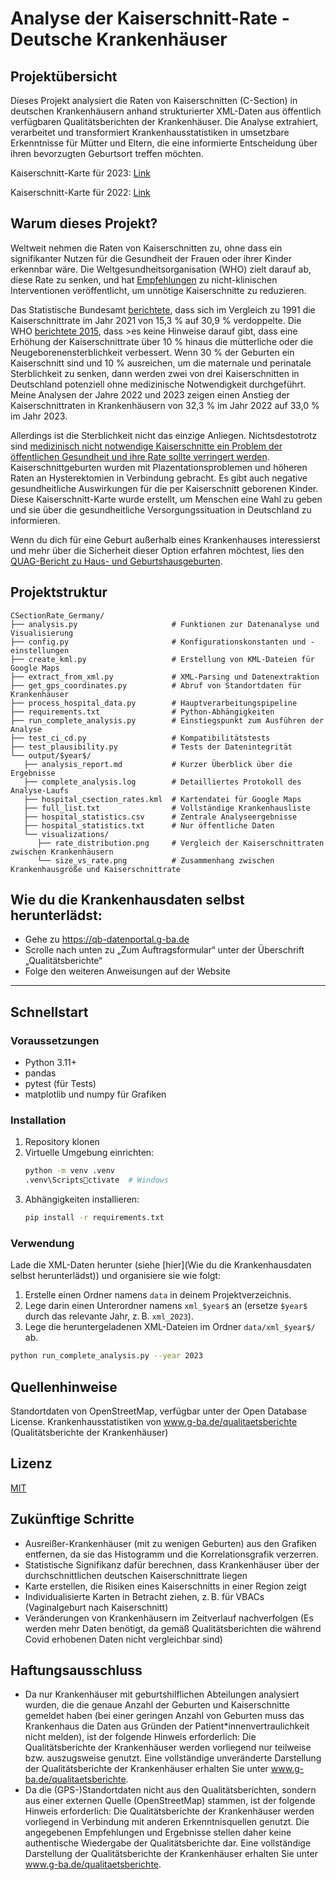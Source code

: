 # Analyse der Kaiserschnitt-Rate - Deutsche Krankenhäuser

## Projektübersicht

Dieses Projekt analysiert die Raten von Kaiserschnitten (C-Section) in deutschen Krankenhäusern anhand strukturierter XML-Daten aus öffentlich verfügbaren Qualitätsberichten der Krankenhäuser. Die Analyse extrahiert, verarbeitet und transformiert Krankenhausstatistiken in umsetzbare Erkenntnisse für Mütter und Eltern, die eine informierte Entscheidung über ihren bevorzugten Geburtsort treffen möchten.

Kaiserschnitt-Karte für 2023: [Link](https://www.google.com/maps/d/u/0/edit?mid=1WXZwVSqyD3cogWQ6pkaoDNaeN_GhZN4&usp=sharing)

Kaiserschnitt-Karte für 2022: [Link](https://www.google.com/maps/d/u/0/edit?mid=1DFZHtyN63QHYThzrG3YtIJKUQQH8U24&usp=sharing)


## Warum dieses Projekt?
Weltweit nehmen die Raten von Kaiserschnitten zu, ohne dass ein signifikanter Nutzen für die Gesundheit der Frauen oder ihrer Kinder erkennbar wäre. Die Weltgesundheitsorganisation (WHO) zielt darauf ab, diese Rate zu senken, und hat [Empfehlungen](https://www.who.int/publications/i/item/9789241550338) zu nicht-klinischen Interventionen veröffentlicht, um unnötige Kaiserschnitte zu reduzieren.

Das Statistische Bundesamt [berichtete](https://www.destatis.de/DE/Presse/Pressemitteilungen/2023/02/PD23_N009_231.html), dass sich im Vergleich zu 1991 die Kaiserschnittrate im Jahr 2021 von 15,3 % auf 30,9 % verdoppelte. Die WHO [berichtete 2015](https://www.who.int/publications/i/item/WHO-RHR-15.02), dass >es keine Hinweise darauf gibt, dass eine Erhöhung der Kaiserschnittrate über 10 % hinaus die mütterliche oder die Neugeborenensterblichkeit verbessert. 
Wenn 30 % der Geburten ein Kaiserschnitt sind und 10 % ausreichen, um die maternale und perinatale Sterblichkeit zu senken, dann werden zwei von drei Kaiserschnitten in Deutschland potenziell ohne medizinische Notwendigkeit durchgeführt. Meine Analysen der Jahre 2022 und 2023 zeigen einen Anstieg der Kaiserschnittraten in Krankenhäusern von 32,3 % im Jahr 2022 auf 33,0 % im Jahr 2023.

Allerdings ist die Sterblichkeit nicht das einzige Anliegen.
Nichtsdestotrotz sind [medizinisch nicht notwendige Kaiserschnitte ein Problem der öffentlichen Gesundheit und ihre Rate sollte verringert werden](https://onlinelibrary.wiley.com/doi/full/10.1002/hsr2.1274). 
Kaiserschnittgeburten wurden mit Plazentationsproblemen und höheren Raten an Hysterektomien in Verbindung gebracht. Es gibt auch negative gesundheitliche Auswirkungen für die per Kaiserschnitt geborenen Kinder. Diese Kaiserschnitt-Karte wurde erstellt, um Menschen eine Wahl zu geben und sie über die gesundheitliche Versorgungssituation in Deutschland zu informieren.

Wenn du dich für eine Geburt außerhalb eines Krankenhauses interessierst und mehr über die Sicherheit dieser Option erfahren möchtest, lies den [QUAG-Bericht zu Haus- und Geburtshausgeburten](https://www.quag.de/downloads/Quag-Zu_Hause_und_im_Geburtshaus.pdf).

## Projektstruktur

```
CSectionRate_Germany/
├── analysis.py                     # Funktionen zur Datenanalyse und Visualisierung
├── config.py                       # Konfigurationskonstanten und -einstellungen
├── create_kml.py                   # Erstellung von KML-Dateien für Google Maps
├── extract_from_xml.py             # XML-Parsing und Datenextraktion
├── get_gps_coordinates.py          # Abruf von Standortdaten für Krankenhäuser
├── process_hospital_data.py        # Hauptverarbeitungspipeline
├── requirements.txt                # Python-Abhängigkeiten
├── run_complete_analysis.py        # Einstiegspunkt zum Ausführen der Analyse
├── test_ci_cd.py                   # Kompatibilitätstests
├── test_plausibility.py            # Tests der Datenintegrität
└── output/$year$/
   ├── analysis_report.md           # Kurzer Überblick über die Ergebnisse
   ├── complete_analysis.log        # Detailliertes Protokoll des Analyse-Laufs
   ├── hospital_csection_rates.kml  # Kartendatei für Google Maps
   ├── full_list.txt                # Vollständige Krankenhausliste
   ├── hospital_statistics.csv      # Zentrale Analyseergebnisse
   ├── hospital_statistics.txt      # Nur öffentliche Daten
   └── visualizations/
      ├── rate_distribution.png     # Vergleich der Kaiserschnittraten zwischen Krankenhäusern
      └── size_vs_rate.png          # Zusammenhang zwischen Krankenhausgröße und Kaiserschnittrate
```

## Wie du die Krankenhausdaten selbst herunterlädst:
- Gehe zu https://qb-datenportal.g-ba.de
- Scrolle nach unten zu „Zum Auftragsformular“ unter der Überschrift „Qualitätsberichte“
- Folge den weiteren Anweisungen auf der Website
---

## Schnellstart

### Voraussetzungen
- Python 3.11+
- pandas
- pytest (für Tests)
- matplotlib und numpy für Grafiken

### Installation
1. Repository klonen
2. Virtuelle Umgebung einrichten:
   ```bash
   python -m venv .venv
   .venv\Scriptsctivate  # Windows
   ```
3. Abhängigkeiten installieren:
   ```bash
   pip install -r requirements.txt
   ```

### Verwendung
Lade die XML-Daten herunter (siehe [hier](Wie du die Krankenhausdaten selbst herunterlädst)) und organisiere sie wie folgt:
1. Erstelle einen Ordner namens `data` in deinem Projektverzeichnis.
2. Lege darin einen Unterordner namens `xml_$year$` an (ersetze `$year$` durch das relevante Jahr, z. B. `xml_2023`).
3. Lege die heruntergeladenen XML-Dateien im Ordner `data/xml_$year$/` ab.

```bash
python run_complete_analysis.py --year 2023
```

## Quellenhinweise
Standortdaten von OpenStreetMap, verfügbar unter der Open Database License. 
Krankenhausstatistiken von www.g-ba.de/qualitaetsberichte (Qualitätsberichte der Krankenhäuser)

## Lizenz
[MIT](LICENSE)

## Zukünftige Schritte
- Ausreißer-Krankenhäuser (mit zu wenigen Geburten) aus den Grafiken entfernen, da sie das Histogramm und die Korrelationsgrafik verzerren.
- Statistische Signifikanz dafür berechnen, dass Krankenhäuser über der durchschnittlichen deutschen Kaiserschnittrate liegen
- Karte erstellen, die Risiken eines Kaiserschnitts in einer Region zeigt
- Individualisierte Karten in Betracht ziehen, z. B. für VBACs (Vaginalgeburt nach Kaiserschnitt)
- Veränderungen von Krankenhäusern im Zeitverlauf nachverfolgen (Es werden mehr Daten benötigt, da gemäß Qualitätsberichten die während Covid erhobenen Daten nicht vergleichbar sind)

## Haftungsausschluss
- Da nur Krankenhäuser mit geburtshilflichen Abteilungen analysiert wurden, die die genaue Anzahl der Geburten und Kaiserschnitte gemeldet haben (bei einer geringen Anzahl von Geburten muss das Krankenhaus die Daten aus Gründen der Patient*innenvertraulichkeit nicht melden), ist der folgende Hinweis erforderlich:
Die Qualitätsberichte der Krankenhäuser werden vorliegend nur teilweise bzw. auszugsweise genutzt. Eine vollständige unveränderte Darstellung der Qualitätsberichte der Krankenhäuser erhalten Sie unter www.g-ba.de/qualitaetsberichte.
- Da die (GPS-)Standortdaten nicht aus den Qualitätsberichten, sondern aus einer externen Quelle (OpenStreetMap) stammen, ist der folgende Hinweis erforderlich:
Die Qualitätsberichte der Krankenhäuser werden vorliegend in Verbindung mit anderen Erkenntnisquellen genutzt. Die angegebenen Empfehlungen und Ergebnisse stellen daher keine authentische Wiedergabe der Qualitätsberichte dar. Eine vollständige Darstellung der Qualitätsberichte der Krankenhäuser erhalten Sie unter www.g-ba.de/qualitaetsberichte.
